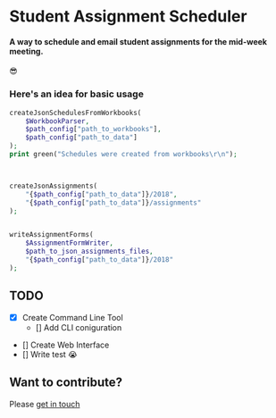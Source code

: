 # Student Assignment Scheduler

#### A way to schedule and email student assignments for the mid-week meeting.

:sunglasses:

### Here's an idea for basic usage
```php
createJsonSchedulesFromWorkbooks(
    $WorkbookParser,
    $path_config["path_to_workbooks"],
    $path_config["path_to_data"]
);
print green("Schedules were created from workbooks\r\n");



createJsonAssignments(
    "{$path_config["path_to_data"]}/2018",
    "{$path_config["path_to_data"]}/assignments"
);


writeAssignmentForms(
    $AssignmentFormWriter,
    $path_to_json_assignments_files,
    "{$path_config["path_to_data"]}/2018"
);

```

## TODO
- [x] Create Command Line Tool
    - [] Add CLI coniguration
- [] Create Web Interface
- [] Write test :sob:


## Want to contribute?

Please [get in touch](e.fortmeyer01@gmail.com)
